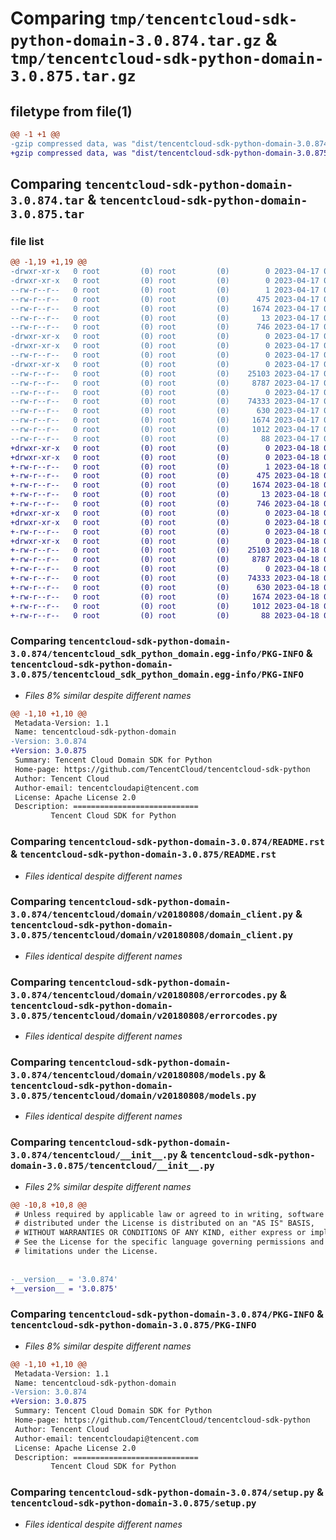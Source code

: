 # Comparing `tmp/tencentcloud-sdk-python-domain-3.0.874.tar.gz` & `tmp/tencentcloud-sdk-python-domain-3.0.875.tar.gz`

## filetype from file(1)

```diff
@@ -1 +1 @@
-gzip compressed data, was "dist/tencentcloud-sdk-python-domain-3.0.874.tar", last modified: Mon Apr 17 00:28:18 2023, max compression
+gzip compressed data, was "dist/tencentcloud-sdk-python-domain-3.0.875.tar", last modified: Tue Apr 18 00:34:30 2023, max compression
```

## Comparing `tencentcloud-sdk-python-domain-3.0.874.tar` & `tencentcloud-sdk-python-domain-3.0.875.tar`

### file list

```diff
@@ -1,19 +1,19 @@
-drwxr-xr-x   0 root         (0) root         (0)        0 2023-04-17 00:28:18.000000 tencentcloud-sdk-python-domain-3.0.874/
-drwxr-xr-x   0 root         (0) root         (0)        0 2023-04-17 00:28:18.000000 tencentcloud-sdk-python-domain-3.0.874/tencentcloud_sdk_python_domain.egg-info/
--rw-r--r--   0 root         (0) root         (0)        1 2023-04-17 00:28:18.000000 tencentcloud-sdk-python-domain-3.0.874/tencentcloud_sdk_python_domain.egg-info/dependency_links.txt
--rw-r--r--   0 root         (0) root         (0)      475 2023-04-17 00:28:18.000000 tencentcloud-sdk-python-domain-3.0.874/tencentcloud_sdk_python_domain.egg-info/SOURCES.txt
--rw-r--r--   0 root         (0) root         (0)     1674 2023-04-17 00:28:18.000000 tencentcloud-sdk-python-domain-3.0.874/tencentcloud_sdk_python_domain.egg-info/PKG-INFO
--rw-r--r--   0 root         (0) root         (0)       13 2023-04-17 00:28:18.000000 tencentcloud-sdk-python-domain-3.0.874/tencentcloud_sdk_python_domain.egg-info/top_level.txt
--rw-r--r--   0 root         (0) root         (0)      746 2023-04-17 00:28:18.000000 tencentcloud-sdk-python-domain-3.0.874/README.rst
-drwxr-xr-x   0 root         (0) root         (0)        0 2023-04-17 00:28:18.000000 tencentcloud-sdk-python-domain-3.0.874/tencentcloud/
-drwxr-xr-x   0 root         (0) root         (0)        0 2023-04-17 00:28:18.000000 tencentcloud-sdk-python-domain-3.0.874/tencentcloud/domain/
--rw-r--r--   0 root         (0) root         (0)        0 2023-04-17 00:28:18.000000 tencentcloud-sdk-python-domain-3.0.874/tencentcloud/domain/__init__.py
-drwxr-xr-x   0 root         (0) root         (0)        0 2023-04-17 00:28:18.000000 tencentcloud-sdk-python-domain-3.0.874/tencentcloud/domain/v20180808/
--rw-r--r--   0 root         (0) root         (0)    25103 2023-04-17 00:28:18.000000 tencentcloud-sdk-python-domain-3.0.874/tencentcloud/domain/v20180808/domain_client.py
--rw-r--r--   0 root         (0) root         (0)     8787 2023-04-17 00:28:18.000000 tencentcloud-sdk-python-domain-3.0.874/tencentcloud/domain/v20180808/errorcodes.py
--rw-r--r--   0 root         (0) root         (0)        0 2023-04-17 00:28:18.000000 tencentcloud-sdk-python-domain-3.0.874/tencentcloud/domain/v20180808/__init__.py
--rw-r--r--   0 root         (0) root         (0)    74333 2023-04-17 00:28:18.000000 tencentcloud-sdk-python-domain-3.0.874/tencentcloud/domain/v20180808/models.py
--rw-r--r--   0 root         (0) root         (0)      630 2023-04-17 00:28:18.000000 tencentcloud-sdk-python-domain-3.0.874/tencentcloud/__init__.py
--rw-r--r--   0 root         (0) root         (0)     1674 2023-04-17 00:28:18.000000 tencentcloud-sdk-python-domain-3.0.874/PKG-INFO
--rw-r--r--   0 root         (0) root         (0)     1012 2023-04-17 00:28:18.000000 tencentcloud-sdk-python-domain-3.0.874/setup.py
--rw-r--r--   0 root         (0) root         (0)       88 2023-04-17 00:28:18.000000 tencentcloud-sdk-python-domain-3.0.874/setup.cfg
+drwxr-xr-x   0 root         (0) root         (0)        0 2023-04-18 00:34:30.000000 tencentcloud-sdk-python-domain-3.0.875/
+drwxr-xr-x   0 root         (0) root         (0)        0 2023-04-18 00:34:30.000000 tencentcloud-sdk-python-domain-3.0.875/tencentcloud_sdk_python_domain.egg-info/
+-rw-r--r--   0 root         (0) root         (0)        1 2023-04-18 00:34:30.000000 tencentcloud-sdk-python-domain-3.0.875/tencentcloud_sdk_python_domain.egg-info/dependency_links.txt
+-rw-r--r--   0 root         (0) root         (0)      475 2023-04-18 00:34:30.000000 tencentcloud-sdk-python-domain-3.0.875/tencentcloud_sdk_python_domain.egg-info/SOURCES.txt
+-rw-r--r--   0 root         (0) root         (0)     1674 2023-04-18 00:34:30.000000 tencentcloud-sdk-python-domain-3.0.875/tencentcloud_sdk_python_domain.egg-info/PKG-INFO
+-rw-r--r--   0 root         (0) root         (0)       13 2023-04-18 00:34:30.000000 tencentcloud-sdk-python-domain-3.0.875/tencentcloud_sdk_python_domain.egg-info/top_level.txt
+-rw-r--r--   0 root         (0) root         (0)      746 2023-04-18 00:34:29.000000 tencentcloud-sdk-python-domain-3.0.875/README.rst
+drwxr-xr-x   0 root         (0) root         (0)        0 2023-04-18 00:34:30.000000 tencentcloud-sdk-python-domain-3.0.875/tencentcloud/
+drwxr-xr-x   0 root         (0) root         (0)        0 2023-04-18 00:34:30.000000 tencentcloud-sdk-python-domain-3.0.875/tencentcloud/domain/
+-rw-r--r--   0 root         (0) root         (0)        0 2023-04-18 00:34:29.000000 tencentcloud-sdk-python-domain-3.0.875/tencentcloud/domain/__init__.py
+drwxr-xr-x   0 root         (0) root         (0)        0 2023-04-18 00:34:30.000000 tencentcloud-sdk-python-domain-3.0.875/tencentcloud/domain/v20180808/
+-rw-r--r--   0 root         (0) root         (0)    25103 2023-04-18 00:34:29.000000 tencentcloud-sdk-python-domain-3.0.875/tencentcloud/domain/v20180808/domain_client.py
+-rw-r--r--   0 root         (0) root         (0)     8787 2023-04-18 00:34:29.000000 tencentcloud-sdk-python-domain-3.0.875/tencentcloud/domain/v20180808/errorcodes.py
+-rw-r--r--   0 root         (0) root         (0)        0 2023-04-18 00:34:29.000000 tencentcloud-sdk-python-domain-3.0.875/tencentcloud/domain/v20180808/__init__.py
+-rw-r--r--   0 root         (0) root         (0)    74333 2023-04-18 00:34:29.000000 tencentcloud-sdk-python-domain-3.0.875/tencentcloud/domain/v20180808/models.py
+-rw-r--r--   0 root         (0) root         (0)      630 2023-04-18 00:34:29.000000 tencentcloud-sdk-python-domain-3.0.875/tencentcloud/__init__.py
+-rw-r--r--   0 root         (0) root         (0)     1674 2023-04-18 00:34:30.000000 tencentcloud-sdk-python-domain-3.0.875/PKG-INFO
+-rw-r--r--   0 root         (0) root         (0)     1012 2023-04-18 00:34:29.000000 tencentcloud-sdk-python-domain-3.0.875/setup.py
+-rw-r--r--   0 root         (0) root         (0)       88 2023-04-18 00:34:30.000000 tencentcloud-sdk-python-domain-3.0.875/setup.cfg
```

### Comparing `tencentcloud-sdk-python-domain-3.0.874/tencentcloud_sdk_python_domain.egg-info/PKG-INFO` & `tencentcloud-sdk-python-domain-3.0.875/tencentcloud_sdk_python_domain.egg-info/PKG-INFO`

 * *Files 8% similar despite different names*

```diff
@@ -1,10 +1,10 @@
 Metadata-Version: 1.1
 Name: tencentcloud-sdk-python-domain
-Version: 3.0.874
+Version: 3.0.875
 Summary: Tencent Cloud Domain SDK for Python
 Home-page: https://github.com/TencentCloud/tencentcloud-sdk-python
 Author: Tencent Cloud
 Author-email: tencentcloudapi@tencent.com
 License: Apache License 2.0
 Description: ============================
         Tencent Cloud SDK for Python
```

### Comparing `tencentcloud-sdk-python-domain-3.0.874/README.rst` & `tencentcloud-sdk-python-domain-3.0.875/README.rst`

 * *Files identical despite different names*

### Comparing `tencentcloud-sdk-python-domain-3.0.874/tencentcloud/domain/v20180808/domain_client.py` & `tencentcloud-sdk-python-domain-3.0.875/tencentcloud/domain/v20180808/domain_client.py`

 * *Files identical despite different names*

### Comparing `tencentcloud-sdk-python-domain-3.0.874/tencentcloud/domain/v20180808/errorcodes.py` & `tencentcloud-sdk-python-domain-3.0.875/tencentcloud/domain/v20180808/errorcodes.py`

 * *Files identical despite different names*

### Comparing `tencentcloud-sdk-python-domain-3.0.874/tencentcloud/domain/v20180808/models.py` & `tencentcloud-sdk-python-domain-3.0.875/tencentcloud/domain/v20180808/models.py`

 * *Files identical despite different names*

### Comparing `tencentcloud-sdk-python-domain-3.0.874/tencentcloud/__init__.py` & `tencentcloud-sdk-python-domain-3.0.875/tencentcloud/__init__.py`

 * *Files 2% similar despite different names*

```diff
@@ -10,8 +10,8 @@
 # Unless required by applicable law or agreed to in writing, software
 # distributed under the License is distributed on an "AS IS" BASIS,
 # WITHOUT WARRANTIES OR CONDITIONS OF ANY KIND, either express or implied.
 # See the License for the specific language governing permissions and
 # limitations under the License.
 
 
-__version__ = '3.0.874'
+__version__ = '3.0.875'
```

### Comparing `tencentcloud-sdk-python-domain-3.0.874/PKG-INFO` & `tencentcloud-sdk-python-domain-3.0.875/PKG-INFO`

 * *Files 8% similar despite different names*

```diff
@@ -1,10 +1,10 @@
 Metadata-Version: 1.1
 Name: tencentcloud-sdk-python-domain
-Version: 3.0.874
+Version: 3.0.875
 Summary: Tencent Cloud Domain SDK for Python
 Home-page: https://github.com/TencentCloud/tencentcloud-sdk-python
 Author: Tencent Cloud
 Author-email: tencentcloudapi@tencent.com
 License: Apache License 2.0
 Description: ============================
         Tencent Cloud SDK for Python
```

### Comparing `tencentcloud-sdk-python-domain-3.0.874/setup.py` & `tencentcloud-sdk-python-domain-3.0.875/setup.py`

 * *Files identical despite different names*


